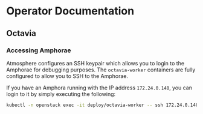 # Operator Documentation

## Octavia

### Accessing Amphorae

Atmosphere configures an SSH keypair which allows you to login to the Amphorae
for debugging purposes.  The `octavia-worker` containers are fully configured
to allow you to SSH to the Amphorae.

If you have an Amphora running with the IP address `172.24.0.148`, you can login
to it by simply executing the following:

```bash
kubectl -n openstack exec -it deploy/octavia-worker -- ssh 172.24.0.148
```
